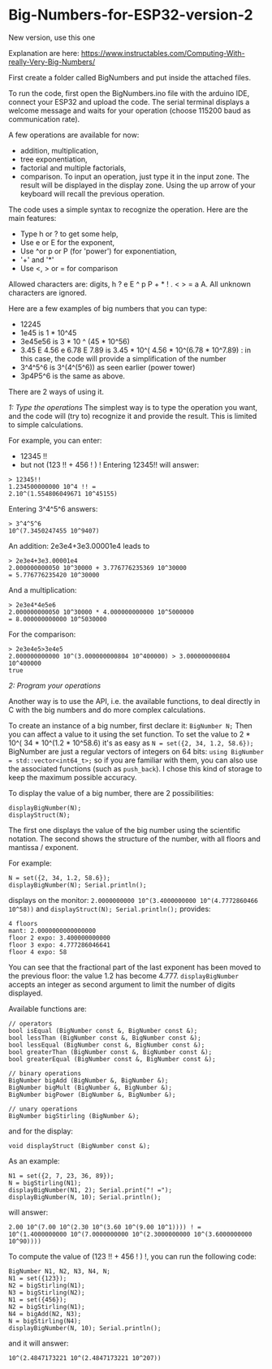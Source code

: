 # Big-Numbers-for-ESP32-version-2
New version, use this one

Explanation are here: https://www.instructables.com/Computing-With-really-Very-Big-Numbers/

First create a folder called BigNumbers and put inside the attached files.

To run the code, first open the BigNumbers.ino file with the arduino IDE, connect your ESP32 and upload the code. The serial terminal displays a welcome message and waits for your operation (choose 115200 baud as communication rate).

A few operations are available for now:
* addition, multiplication,
* tree exponentiation,
* factorial and multiple factorials,
* comparison.
To input an operation, just type it in the input zone. The result will be displayed in the display zone. Using the up arrow of your keyboard will recall the previous operation.

The code uses a simple syntax to recognize the operation. Here are the main features:
* Type h or ? to get some help,
* Use e or E for the exponent,
* Use ^or p or P (for 'power') for exponentiation,
* '+' and '*'
* Use <, > or = for comparison

Allowed characters are: digits, h ? e E ^ p P + * ! . < > = a A. All unknown characters are ignored.

Here are a few examples of big numbers that you can type:
* 12245
* 1e45 is 1 * 10^45
* 3e45e56 is 3 * 10 ^ (45 * 10^56)
* 3.45 E 4.56 e 6.78 E 7.89 is 3.45 * 10^( 4.56 * 10^(6.78 * 10^7.89) : in this case, the code will provide a simplification of the number
* 3^4^5^6 is 3^(4^(5^6)) as seen earlier (power tower)
* 3p4P5^6 is the same as above.

There are 2 ways of using it.

*1: Type the operations*
The simplest way is to type the operation you want, and the code will (try to) recognize it and provide the result. This is limited to simple calculations.

For example, you can enter:
* 12345 !!
* but not (123 !! + 456 ! ) !
Entering 12345!! will answer:
```
> 12345!!
1.234500000000 10^4 !! =
2.10^(1.554806049671 10^45155)
```
 
Entering 3^4^5^6 answers:
```
> 3^4^5^6
10^(7.3450247455 10^9407)
```

An addition: 2e3e4+3e3.00001e4 leads to
```
> 2e3e4+3e3.00001e4
2.000000000050 10^30000 + 3.776776235369 10^30000 
= 5.776776235420 10^30000
```
And a multiplication:
```
> 2e3e4*4e5e6
2.000000000050 10^30000 * 4.000000000000 10^5000000 
= 8.000000000000 10^5030000
```
For the comparison:
```
> 2e3e4e5>3e4e5
2.000000000000 10^(3.000000000804 10^400000) > 3.000000000804 10^400000 
true
```


*2: Program your operations*

Another way is to use the API, i.e. the available functions, to deal directly in C with the big numbers and do more complex calculations.

To create an instance of a big number, first declare it:
`BigNumber N;`
Then you can affect a value to it using the set function. To set the value to 2 * 10^( 34 * 10^(1.2 * 10^58.6) it's as easy as
`N = set({2, 34, 1.2, 58.6});`
BigNumber are just a regular vectors of integers on 64 bits:
`using BigNumber = std::vector<int64_t>;`
so if you are familiar with them, you can also use the associated functions (such as `push_back`). I chose this kind of storage to keep the maximum possible accuracy.

To display the value of a big number, there are 2 possibilities:
```
displayBigNumber(N);
displayStruct(N);
```
The first one displays the value of the big number using the scientific notation. The second shows the structure of the number, with all floors and mantissa / exponent.

For example:
```
N = set({2, 34, 1.2, 58.6});
displayBigNumber(N); Serial.println();
```
displays on the monitor:
`2.0000000000 10^(3.4000000000 10^(4.7772860466 10^58))`
and
```displayStruct(N); Serial.println();```
provides:
```
4 floors
mant: 2.0000000000000000
floor 2 expo: 3.400000000000
floor 3 expo: 4.777286046641
floor 4 expo: 58
```
You can see that the fractional part of the last exponent has been moved to the previous floor: the value 1.2 has become 4.777. `displayBigNumber` accepts an integer as second argument to limit the number of digits displayed.

Available functions are:
```
// operators
bool isEqual (BigNumber const &, BigNumber const &);
bool lessThan (BigNumber const &, BigNumber const &);
bool lessEqual (BigNumber const &, BigNumber const &);
bool greaterThan (BigNumber const &, BigNumber const &);
bool greaterEqual (BigNumber const &, BigNumber const &);

// binary operations
BigNumber bigAdd (BigNumber &, BigNumber &);
BigNumber bigMult (BigNumber &, BigNumber &);
BigNumber bigPower (BigNumber &, BigNumber &);

// unary operations
BigNumber bigStirling (BigNumber &);
```
and for the display:
```void displayBigNumber (BigNumber const &, uint8_t = 10);
void displayStruct (BigNumber const &);
```
As an example:
```
N1 = set({2, 7, 23, 36, 89});
N = bigStirling(N1);
displayBigNumber(N1, 2); Serial.print("! =");
displayBigNumber(N, 10); Serial.println();
```
will answer:
```
2.00 10^(7.00 10^(2.30 10^(3.60 10^(9.00 10^1)))) ! = 
10^(1.4000000000 10^(7.0000000000 10^(2.3000000000 10^(3.6000000000 10^90))))
```
To compute the value of (123 !! + 456 ! ) !, you can run the following code:
```
BigNumber N1, N2, N3, N4, N;
N1 = set({123});
N2 = bigStirling(N1);
N3 = bigStirling(N2);
N1 = set({456});
N2 = bigStirling(N1);
N4 = bigAdd(N2, N3);
N = bigStirling(N4);
displayBigNumber(N, 10); Serial.println();
```
and it will answer:
```
10^(2.4847173221 10^(2.4847173221 10^207))
```
